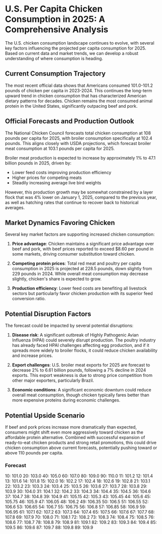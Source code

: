 # U.S. Per Capita Chicken Consumption in 2025: A Comprehensive Analysis

The U.S. chicken consumption landscape continues to evolve, with several key factors influencing the projected per capita consumption for 2025. Based on current data and market trends, we can develop a robust understanding of where consumption is heading.

## Current Consumption Trajectory

The most recent official data shows that Americans consumed 101.0-101.2 pounds of chicken per capita in 2023-2024. This continues the long-term upward trend in chicken consumption that has characterized American dietary patterns for decades. Chicken remains the most consumed animal protein in the United States, significantly outpacing beef and pork.

## Official Forecasts and Production Outlook

The National Chicken Council forecasts total chicken consumption at 108 pounds per capita for 2025, with broiler consumption specifically at 102.4 pounds. This aligns closely with USDA projections, which forecast broiler meat consumption at 103.1 pounds per capita for 2025. 

Broiler meat production is expected to increase by approximately 1% to 47.1 billion pounds in 2025, driven by:

- Lower feed costs improving production efficiency
- Higher prices for competing meats
- Steadily increasing average live bird weights

However, this production growth may be somewhat constrained by a layer flock that was 4% lower on January 1, 2025, compared to the previous year, as well as hatching rates that continue to recover back to historical averages.

## Market Dynamics Favoring Chicken

Several key market factors are supporting increased chicken consumption:

1. **Price advantage**: Chicken maintains a significant price advantage over beef and pork, with beef prices reported to exceed $8.60 per pound in some markets, driving consumer substitution toward chicken.

2. **Competing protein prices**: Total red meat and poultry per capita consumption in 2025 is projected at 228.5 pounds, down slightly from 229 pounds in 2024. While overall meat consumption may decrease slightly, chicken's share is expected to grow.

3. **Production efficiency**: Lower feed costs are benefiting all livestock sectors but particularly favor chicken production with its superior feed conversion ratio.

## Potential Disruption Factors

The forecast could be impacted by several potential disruptions:

1. **Disease risk**: A significant outbreak of Highly Pathogenic Avian Influenza (HPAI) could severely disrupt production. The poultry industry has already faced HPAI challenges affecting egg production, and if it spreads more widely to broiler flocks, it could reduce chicken availability and increase prices.

2. **Export challenges**: U.S. broiler meat exports for 2025 are forecast to decrease 2% to 6.61 billion pounds, following a 7% decline in 2024 exports. This export weakness is due to strong price competition from other major exporters, particularly Brazil.

3. **Economic conditions**: A significant economic downturn could reduce overall meat consumption, though chicken typically fares better than more expensive proteins during economic challenges.

## Potential Upside Scenario

If beef and pork prices increase more dramatically than expected, consumers might shift even more aggressively toward chicken as the affordable protein alternative. Combined with successful expansion of ready-to-eat chicken products and strong retail promotions, this could drive chicken consumption above current forecasts, potentially pushing toward or above 110 pounds per capita.

### Forecast

10: 101.0
20: 103.0
40: 105.0
60: 107.0
80: 109.0
90: 110.0
11: 101.2
12: 101.4
13: 101.6
14: 101.8
15: 102.0
16: 102.2
17: 102.4
18: 102.6
19: 102.8
21: 103.1
22: 103.2
23: 103.3
24: 103.4
25: 103.5
26: 103.6
27: 103.7
28: 103.8
29: 103.9
30: 104.0
31: 104.1
32: 104.2
33: 104.3
34: 104.4
35: 104.5
36: 104.6
37: 104.7
38: 104.8
39: 104.9
41: 105.15
42: 105.3
43: 105.45
44: 105.6
45: 105.75
46: 105.9
47: 106.05
48: 106.2
49: 106.35
50: 106.5
51: 106.55
52: 106.6
53: 106.65
54: 106.7
55: 106.75
56: 106.8
57: 106.85
58: 106.9
59: 106.95
61: 107.1
62: 107.2
63: 107.3
64: 107.4
65: 107.5
66: 107.6
67: 107.7
68: 107.8
69: 107.9
70: 108.0
71: 108.1
72: 108.2
73: 108.3
74: 108.4
75: 108.5
76: 108.6
77: 108.7
78: 108.8
79: 108.9
81: 109.1
82: 109.2
83: 109.3
84: 109.4
85: 109.5
86: 109.6
87: 109.7
88: 109.8
89: 109.9